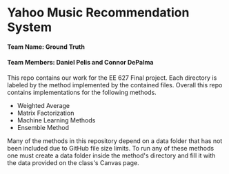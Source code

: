 # Yahoo Music Recommendation System
#### Team Name: Ground Truth
#### Team Members: Daniel Pelis and Connor DePalma

This repo contains our work for the EE 627 Final project. Each directory is labeled by the method implemented by the contained files. Overall this repo contains implementations for the following methods.

- Weighted Average
- Matrix Factorization
- Machine Learning Methods
- Ensemble Method

Many of the methods in this repository depend on a data folder that has not been included due to GitHub file size limits. To run any of these methods one must create a data folder inside the method's directory and fill it with the data provided on the class's Canvas page.

